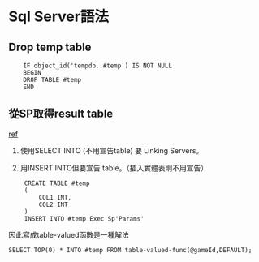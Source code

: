 # Sql Server語法

## Drop temp table

        IF object_id('tempdb..#temp') IS NOT NULL
        BEGIN
        DROP TABLE #temp
        END

## 從SP取得result table

[ref](https://stackoverflow.com/questions/653714/insert-results-of-a-stored-procedure-into-a-temporary-table)

1. 使用SELECT INTO (不用宣告table) 要 Linking Servers。
2. 用INSERT INTO但要宣告 table。（插入實體表則不用宣告）

        CREATE TABLE #temp
        (
            COL1 INT,
            COL2 INT
        )
        INSERT INTO #temp Exec Sp'Params'

因此寫成table-valued函數是一種解法

    SELECT TOP(0) * INTO #temp FROM table-valued-func(@gameId,DEFAULT);

